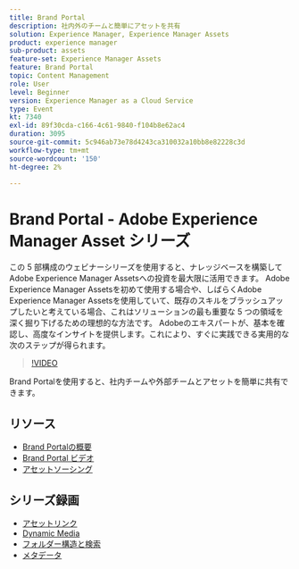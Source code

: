 ```yaml
---
title: Brand Portal
description: 社内外のチームと簡単にアセットを共有
solution: Experience Manager, Experience Manager Assets
product: experience manager
sub-product: assets
feature-set: Experience Manager Assets
feature: Brand Portal
topic: Content Management
role: User
level: Beginner
version: Experience Manager as a Cloud Service
type: Event
kt: 7340
exl-id: 89f30cda-c166-4c61-9840-f104b8e62ac4
duration: 3095
source-git-commit: 5c946ab73e78d4243ca310032a10bb8e82228c3d
workflow-type: tm+mt
source-wordcount: '150'
ht-degree: 2%

---
```


# Brand Portal - Adobe Experience Manager Asset シリーズ

この 5 部構成のウェビナーシリーズを使用すると、ナレッジベースを構築してAdobe Experience Manager Assetsへの投資を最大限に活用できます。 Adobe Experience Manager Assetsを初めて使用する場合や、しばらくAdobe Experience Manager Assetsを使用していて、既存のスキルをブラッシュアップしたいと考えている場合、これはソリューションの最も重要な 5 つの領域を深く掘り下げるための理想的な方法です。 Adobeのエキスパートが、基本を確認し、高度なインサイトを提供します。これにより、すぐに実践できる実用的な次のステップが得られます。

>[!VIDEO](https://video.tv.adobe.com/v/332133/?quality=12&learn=on&hidetitle=true)

Brand Portalを使用すると、社内チームや外部チームとアセットを簡単に共有できます。

## リソース

* [Brand Portalの概要 ](https://experienceleague.adobe.com/docs/experience-manager-brand-portal/using/introduction/brand-portal.html)
* [Brand Portal ビデオ ](https://experienceleague.adobe.com/docs/experience-manager-learn/assets/sharing/brand-portal/brand-portal.html)
* [ アセットソーシング ](https://experienceleague.adobe.com/docs/experience-manager-brand-portal/using/asset-sourcing-in-brand-portal/brand-portal-asset-sourcing.html)

## シリーズ録画

* [アセットリンク](asset-link.md)
* [Dynamic Media](dynamic-media.md)
* [フォルダー構造と検索](folder-structure-search.md)
* [メタデータ](metadata.md)
